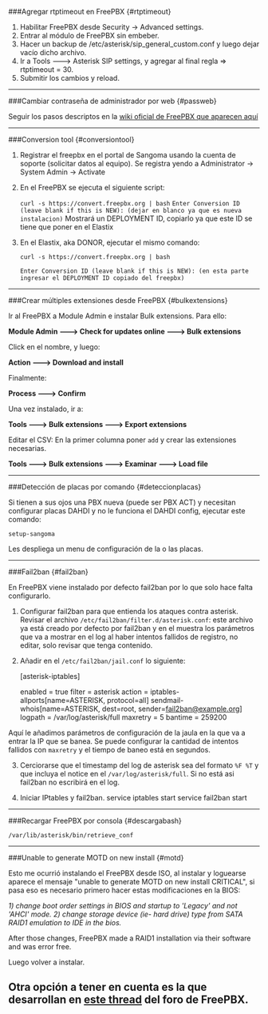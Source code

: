 ###Agregar rtptimeout en FreePBX {#rtptimeout}

1. Habilitar FreePBX desde Security -> Advanced settings.
2. Entrar al módulo de FreePBX sin embeber.
3. Hacer un backup de /etc/asterisk/sip_general_custom.conf y luego dejar vacío dicho archivo.
4. Ir a Tools ---> Asterisk SIP settings, y agregar al final regla => rtptimeout = 30.
5. Submitir los cambios y reload.

---

###Cambiar contraseña de administrador por web {#passweb}

Seguir los pasos descriptos en la  [wiki oficial de FreePBX que aparecen aquí](https://wiki.freepbx.org/pages/viewpage.action?pageId=37912685#fwconsolecommands\(13+\)-Unlock "Unlock fwconsole")

---
###Conversion tool {#conversiontool}

1) Registrar el freepbx en el portal de Sangoma usando la cuenta de soporte (solicitar datos al equipo). Se registra yendo a Administrator -> System Admin -> Activate

2) En el FreePBX se ejecuta el siguiente script:

    `curl -s https://convert.freepbx.org | bash`
    `Enter Conversion ID (leave blank if this is NEW): (dejar en blanco ya que es nueva instalacion)`
    Mostrará un DEPLOYMENT ID, copiarlo ya que este ID se tiene que poner en el Elastix


3) En el Elastix, aka DONOR, ejecutar el mismo comando: 

    `curl -s https://convert.freepbx.org | bash`

    `Enter Conversion ID (leave blank if this is NEW): (en esta parte ingresar el DEPLOYMENT ID copiado del freepbx)`

---
###Crear múltiples extensiones desde FreePBX {#bulkextensions}

Ir al FreePBX a Module Admin e instalar Bulk extensions. Para ello:

**Module Admin ---> Check for updates online ---> Bulk extensions**

Click en el nombre, y luego:

**Action ---> Download and install**

Finalmente:

**Process ---> Confirm**

Una vez instalado, ir a:

**Tools ---> Bulk extensions ---> Export extensions**

Editar el CSV: En la primer columna poner `add` y crear las extensiones necesarias.

**Tools ---> Bulk extensions ---> Examinar ---> Load file**

---
###Detección de placas por comando {#deteccionplacas}

Si tienen a sus ojos una PBX nueva (puede ser PBX ACT) y necesitan configurar placas DAHDI y no le funciona el DAHDI config, ejecutar este comando:

    setup-sangoma

Les despliega un menu de configuración de la o las placas.

---
###Fail2ban {#fail2ban}

En FreePBX viene instalado por defecto fail2ban por lo que solo hace falta configurarlo.

1) Configurar fail2ban para que entienda los ataques contra asterisk. Revisar el archivo `/etc/fail2ban/filter.d/asterisk.conf`: este archivo ya está creado por defecto por fail2ban y en el muestra los parámetros que va a mostrar en el log al haber intentos fallidos de registro, no editar, solo revisar que tenga contenido.
2) Añadir en el `/etc/fail2ban/jail.conf` lo siguiente:


    [asterisk-iptables]

    enabled  = true
    filter   = asterisk
    action   = iptables-allports[name=ASTERISK, protocol=all]
           sendmail-whois[name=ASTERISK, dest=root,         sender=fail2ban@example.org]
    logpath  = /var/log/asterisk/full
    maxretry = 5
    bantime = 259200

Aquí le añadimos parámetros de configuración de la jaula en la que va a entrar la IP que se banea. Se puede configurar la cantidad de intentos fallidos con `maxretry` y el tiempo de baneo está en segundos.

3) Cerciorarse que el timestamp del log de asterisk sea del formato `%F %T` y que incluya el notice en el `/var/log/asterisk/full`. Si no está asi fail2ban no escribirá en el log.

4) Iniciar IPtables y fail2ban. 
    service iptables start
    service fail2ban start

---
###Recargar FreePBX por consola {#descargabash}

    /var/lib/asterisk/bin/retrieve_conf

---
###Unable to generate MOTD on new install {#motd}

Esto me ocurrió instalando el FreePBX desde ISO, al instalar y loguearse aparece el mensaje "unable to generate MOTD on new install CRITICAL", si pasa eso es necesario primero hacer estas modificaciones en la BIOS:

*1) change boot order settings in BIOS and startup to 'Legacy' and not 'AHCI' mode.*
*2) change storage device (ie- hard drive) type from SATA RAID1 emulation to IDE in the bios.*

After those changes, FreePBX made a RAID1 installation via their software and was error free.

Luego volver a instalar.

Otra opción a tener en cuenta es la que desarrollan en [este thread](https://community.freepbx.org/t/critical-error-from-fresh-distro-install-on-multiple-systems/43496/5 "Critical Error MOTD") del foro de FreePBX.
---








